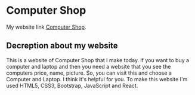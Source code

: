 # Computer Shop

My website link [Computer Shop](https://github.com/facebook/create-react-app).

## Decreption about my website

This is a website of Computer Shop that I make today. If you want to buy a computer and laptop and then  you need a website that you see the computers price, name, picture. So, you can visit this  and choose a Computer and Laptop. I think it's helpful for you. To make this website I'm used HTML5, CSS3, Bootstrap, JavaScript and React.

